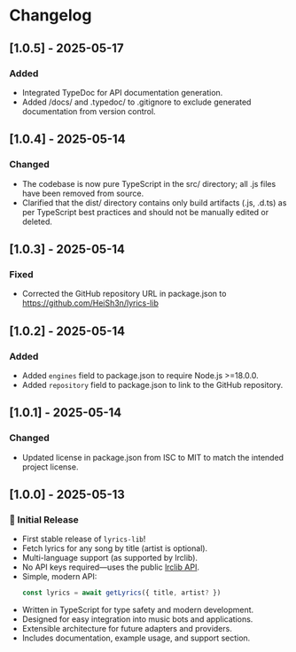 # Changelog

## [1.0.5] - 2025-05-17

### Added
- Integrated TypeDoc for API documentation generation.
- Added /docs/ and .typedoc/ to .gitignore to exclude generated documentation from version control.

## [1.0.4] - 2025-05-14

### Changed
- The codebase is now pure TypeScript in the src/ directory; all .js files have been removed from source.
- Clarified that the dist/ directory contains only build artifacts (.js, .d.ts) as per TypeScript best practices and should not be manually edited or deleted.

## [1.0.3] - 2025-05-14

### Fixed
- Corrected the GitHub repository URL in package.json to https://github.com/HeiSh3n/lyrics-lib

## [1.0.2] - 2025-05-14

### Added
- Added `engines` field to package.json to require Node.js >=18.0.0.
- Added `repository` field to package.json to link to the GitHub repository.

## [1.0.1] - 2025-05-14

### Changed
- Updated license in package.json from ISC to MIT to match the intended project license.

## [1.0.0] - 2025-05-13

### 🎉 Initial Release

- First stable release of `lyrics-lib`!
- Fetch lyrics for any song by title (artist is optional).
- Multi-language support (as supported by lrclib).
- No API keys required—uses the public [lrclib API](https://lrclib.net/).
- Simple, modern API:
  ```js
  const lyrics = await getLyrics({ title, artist? })
  ```
- Written in TypeScript for type safety and modern development.
- Designed for easy integration into music bots and applications.
- Extensible architecture for future adapters and providers.
- Includes documentation, example usage, and support section. 
